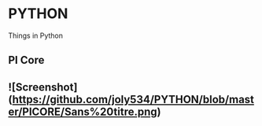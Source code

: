 # PYTHON
Things in Python

<h2>PI Core<h2>

![Screenshot] (https://github.com/joly534/PYTHON/blob/master/PICORE/Sans%20titre.png)
